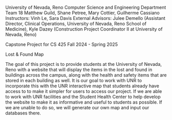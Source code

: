 University of Nevada, Reno
Computer Science and Engineering Department
Team 18
Matthew Guild, Shane Petree, Mary Cottier, Guilherme Cassiano
Instructors: Vinh Le, Sara Davis
External Advisors: Julee Demello (Assistant Director, Clinical Operations, University of Nevada, Reno School of Medicine), Kyle Dazey (Construction Project Coordinator II at University of Nevada, Reno)

Capstone Project for CS 425
Fall 2024 - Spring 2025

Lost & Found Map

The goal of this project is to provide students at the University of Nevada, Reno with a website that will display the items in the lost and found in buildings across the campus, along with the health and safety items that are stored in each building as well. It is our goal to work with UNR to incorporate this with the UNR interactive map that students already have access to to make it simpler for users to access our project. If we are able to work with UNR facilities and the Student Health Center to help develop the website to make it as informative and useful to students as possible. If we are unable to do so, we will generate our own map and input our databases there.
